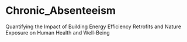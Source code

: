 # Chronic_Absenteeism
Quantifying the Impact of Building Energy Efficiency Retrofits and Nature Exposure on Human Health and Well-Being
